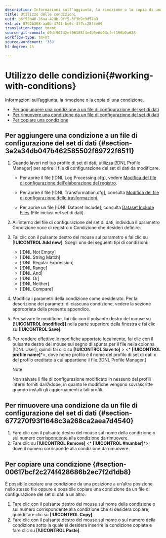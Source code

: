 ```yaml
---
description: Informazioni sull’aggiunta, la rimozione o la copia di una condizione.
title: Utilizzo delle condizioni
uuid: b6f52b40-26aa-429b-9ff5-3f3b9c9d57a9
exl-id: 0792b308-aa0b-4741-be0c-4f7cc28f3e09
translation-type: tm+mt
source-git-commit: d9df90242ef96188f4e4b5e6d04cfef196b0a628
workflow-type: tm+mt
source-wordcount: '350'
ht-degree: 1%

---
```


# Utilizzo delle condizioni{#working-with-conditions}

Informazioni sull’aggiunta, la rimozione o la copia di una condizione.

* [Per aggiungere una condizione a un file di configurazione del set di dati](../../../home/c-dataset-const-proc/c-conditions/c-work-cond.md#section-3e2a34db047b462585502f69722f6511)
* [Per rimuovere una condizione da un file di configurazione del set di dati](../../../home/c-dataset-const-proc/c-conditions/c-work-cond.md#section-677270f93f1648c3a268ca2aea7d4540)
* [Per copiare una condizione](../../../home/c-dataset-const-proc/c-conditions/c-work-cond.md#section-00617bcf2c274f428686b2ec7f2d1db8)

## Per aggiungere una condizione a un file di configurazione del set di dati {#section-3e2a34db047b462585502f69722f6511}

1. Quando lavori nel tuo profilo di set di dati, utilizza [!DNL Profile Manager] per aprire il file di configurazione del set di dati da modificare.

   * Per aprire il file [!DNL Log Processing.cfg], vedere [Modifica del file di configurazione dell&#39;elaborazione del registro](../../../home/c-dataset-const-proc/c-log-proc-config-file/t-edit-log-proc-config-file.md#task-6a2fa1b735cb4eefad730f0a3a7858e5).

   * Per aprire il file [!DNL Transformation.cfg], consulta [Modifica del file di configurazione delle trasformazioni](../../../home/c-dataset-const-proc/c-trans-config-file/t-edit-trans-config-file.md#task-cfef4142c1bf4437a669d1fdc75cabbc).

   * Per aprire un file [!DNL Dataset Include], consulta [Dataset Include Files](../../../home/c-dataset-const-proc/c-dataset-inc-files/c-abt-dataset-inc-files.md) (File inclusi nel set di dati).

1. All’interno del file di configurazione del set di dati, individua il parametro Condizione voce di registro o Condizione che desideri definire.
1. Fai clic con il pulsante destro del mouse sul parametro e fai clic su **[!UICONTROL Add new]**. Scegli uno dei seguenti tipi di condizioni:

   * [!DNL Not Empty]
   * [!DNL String Match]
   * [!DNL Regular Expression]
   * [!DNL Range]
   * [!DNL And]
   * [!DNL Or]
   * [!DNL Neither]
   * [!DNL Compare]

1. Modifica i parametri della condizione come desiderato. Per la descrizione dei parametri di ciascuna condizione, vedere la sezione appropriata della presente appendice.
1. Per salvare le modifiche, fai clic con il pulsante destro del mouse su **[!UICONTROL (modified)]** nella parte superiore della finestra e fai clic su **[!UICONTROL Save]**.

1. Per rendere effettive le modifiche apportate localmente, fai clic con il pulsante destro del mouse sul segno di spunta per il file nella colonna [!DNL User], quindi fai clic su **[!UICONTROL Save to]** > &lt;* **[!UICONTROL profile name]***>, dove nome profilo è il nome del profilo di set di dati o del profilo ereditato a cui appartiene il file.[!DNL Profile Manager,]

   >[!NOTE]
   >
   >Non salvare il file di configurazione modificato in nessuno dei profili interni forniti dall’Adobe, in quanto le modifiche vengono sovrascritte quando installi gli aggiornamenti a tali profili.

## Per rimuovere una condizione da un file di configurazione del set di dati {#section-677270f93f1648c3a268ca2aea7d4540}

1. Fare clic con il pulsante destro del mouse sul nome della condizione o sul numero corrispondente alla condizione da rimuovere.
1. Fare clic su **[!UICONTROL Remove]** &lt;* **[!UICONTROL #number]***>, dove il numero corrisponde alla condizione da rimuovere.

## Per copiare una condizione {#section-00617bcf2c274f428686b2ec7f2d1db8}

È possibile copiare una condizione da una posizione a un’altra posizione nello stesso file oppure è possibile copiare una condizione da un file di configurazione del set di dati a un altro.

1. Fare clic con il pulsante destro del mouse sul nome della condizione o sul numero corrispondente alla condizione che si desidera copiare, quindi fare clic su **[!UICONTROL Copy]**.
1. Fare clic con il pulsante destro del mouse sul nome o sul numero della condizione sotto la quale si desidera inserire la condizione copiata e fare clic su **[!UICONTROL Paste]**.
